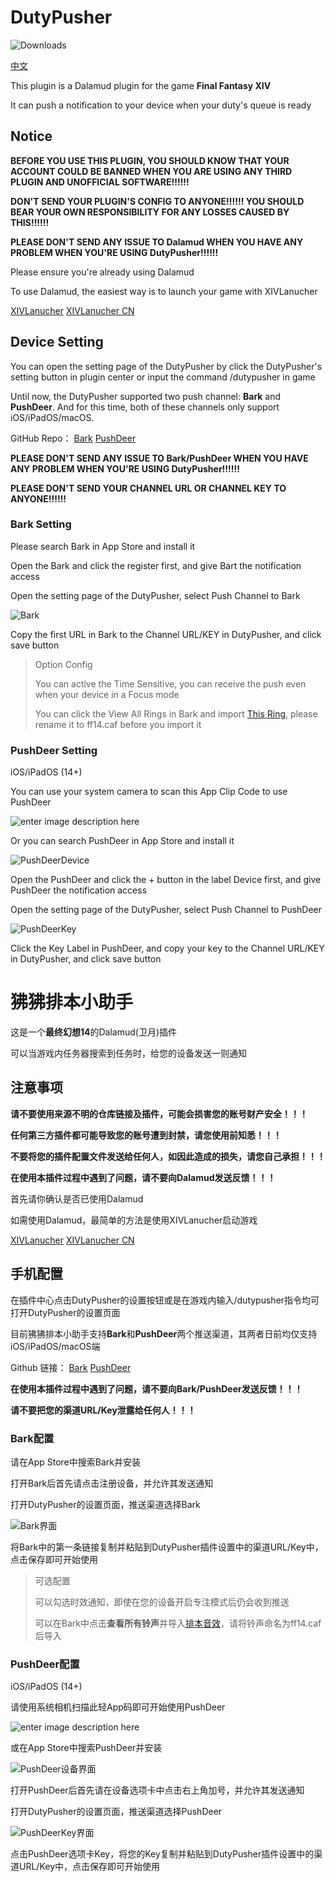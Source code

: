 # DutyPusher

![Downloads](https://img.shields.io/badge/downloads-0-brightgreen)

[中文](#狒狒排本小助手)

This plugin is a Dalamud plugin for the game **Final Fantasy XIV**

It can push a notification to your device when your duty's queue is ready

## Notice

**BEFORE YOU USE THIS PLUGIN, YOU SHOULD KNOW THAT YOUR ACCOUNT COULD BE BANNED WHEN YOU ARE USING ANY THIRD PLUGIN AND UNOFFICIAL SOFTWARE!!!!!!**

**DON'T SEND YOUR PLUGIN'S CONFIG TO ANYONE!!!!!! YOU SHOULD BEAR YOUR OWN RESPONSIBILITY FOR ANY LOSSES CAUSED BY THIS!!!!!!**

**PLEASE DON'T SEND ANY ISSUE TO Dalamud WHEN YOU HAVE ANY PROBLEM WHEN YOU'RE USING DutyPusher!!!!!!**

Please ensure you're already using Dalamud

To use Dalamud, the easiest way is to launch your game with XIVLanucher

[XIVLanucher](https://goatcorp.github.io/)  [XIVLanucher CN](https://ottercorp.github.io/)

## Device Setting

You can open the setting page of the DutyPusher by click the DutyPusher's setting button in plugin center or input the command /dutypusher in game

Until now, the DutyPusher supported two push channel: **Bark** and **PushDeer**. And for this time, both of these channels only support iOS/iPadOS/macOS.

GitHub Repo： [Bark](https://github.com/Finb/Bark) [PushDeer](https://github.com/easychen/pushdeer)

**PLEASE DON'T SEND ANY ISSUE TO Bark/PushDeer WHEN YOU HAVE ANY PROBLEM WHEN YOU'RE USING DutyPusher!!!!!!**

**PLEASE DON'T SEND YOUR CHANNEL URL OR CHANNEL KEY TO ANYONE!!!!!!**

### Bark Setting

Please search Bark in App Store and install it

Open the Bark and click the register first, and give Bart the notification access

Open the setting page of the DutyPusher, select Push Channel to Bark

![Bark](https://github.com/MorCherlf/FFXIVDutyPusher/blob/master/Resources/img/bark.jpg?raw=true)

Copy the first URL in Bark to the Channel URL/KEY in DutyPusher, and click save button

> Option Config
>
> You can active the Time Sensitive, you can receive the push even when your device in a Focus mode 
>
> You can click the View All Rings in Bark and import [This Ring](https://github.com/MorCherlf/FFXIVDutyPusher/raw/master/Resources/ff14.caf), please rename it to ff14.caf before you import it

### PushDeer Setting

iOS/iPadOS (14+)

You can use your system camera to scan this App Clip Code to use PushDeer

![enter image description here](https://github.com/easychen/pushdeer/raw/main/doc/image/clipcode.png)

Or you can search PushDeer in App Store and install it

![PushDeerDevice](https://github.com/MorCherlf/FFXIVDutyPusher/blob/master/Resources/img/pushdeer-device.jpg?raw=true)

Open the PushDeer and click the + button in the label Device first, and give PushDeer the notification access

Open the setting page of the DutyPusher, select Push Channel to PushDeer

![PushDeerKey](https://github.com/MorCherlf/FFXIVDutyPusher/blob/master/Resources/img/pushdeer-key.jpg?raw=true)

Click the Key Label in PushDeer, and copy your key to the Channel URL/KEY in DutyPusher, and click save button

# 狒狒排本小助手

这是一个**最终幻想14**的Dalamud(卫月)插件

可以当游戏内任务器搜索到任务时，给您的设备发送一则通知

## 注意事项

**请不要使用来源不明的仓库链接及插件，可能会损害您的账号财产安全！！！**

**任何第三方插件都可能导致您的账号遭到封禁，请您使用前知悉！！！**

**不要将您的插件配置文件发送给任何人，如因此造成的损失，请您自己承担！！！**

**在使用本插件过程中遇到了问题，请不要向Dalamud发送反馈！！！**

首先请你确认是否已使用Dalamud 

如需使用Dalamud，最简单的方法是使用XIVLanucher启动游戏

[XIVLanucher](https://goatcorp.github.io/)  [XIVLanucher CN](https://ottercorp.github.io/)

## 手机配置

在插件中心点击DutyPusher的设置按钮或是在游戏内输入/dutypusher指令均可打开DutyPusher的设置页面

目前狒狒排本小助手支持**Bark**和**PushDeer**两个推送渠道，其两者日前均仅支持iOS/iPadOS/macOS端

Github 链接： [Bark](https://github.com/Finb/Bark) [PushDeer](https://github.com/easychen/pushdeer)

**在使用本插件过程中遇到了问题，请不要向Bark/PushDeer发送反馈！！！**

**请不要把您的渠道URL/Key泄露给任何人！！！**

### Bark配置

请在App Store中搜索Bark并安装 

打开Bark后首先请点击注册设备，并允许其发送通知

打开DutyPusher的设置页面，推送渠道选择Bark

![Bark界面](https://github.com/MorCherlf/FFXIVDutyPusher/blob/master/Resources/img/bark.jpg?raw=true)

将Bark中的第一条链接复制并粘贴到DutyPusher插件设置中的渠道URL/Key中，点击保存即可开始使用

> 可选配置
>
> 可以勾选时效通知，即使在您的设备开启专注模式后仍会收到推送
>
> 可以在Bark中点击**查看所有铃声**并导入[排本音效](https://github.com/MorCherlf/FFXIVDutyPusher/raw/master/Resources/ff14.caf)，请将铃声命名为ff14.caf后导入

### PushDeer配置

iOS/iPadOS (14+)

请使用系统相机扫描此轻App码即可开始使用PushDeer

![enter image description here](https://github.com/easychen/pushdeer/raw/main/doc/image/clipcode.png)

或在App Store中搜索PushDeer并安装

![PushDeer设备界面](https://github.com/MorCherlf/FFXIVDutyPusher/blob/master/Resources/img/pushdeer-device.jpg?raw=true)

打开PushDeer后首先请在设备选项卡中点击右上角加号，并允许其发送通知

打开DutyPusher的设置页面，推送渠道选择PushDeer

![PushDeerKey界面](https://github.com/MorCherlf/FFXIVDutyPusher/blob/master/Resources/img/pushdeer-key.jpg?raw=true)

点击PushDeer选项卡Key，将您的Key复制并粘贴到DutyPusher插件设置中的渠道URL/Key中，点击保存即可开始使用
